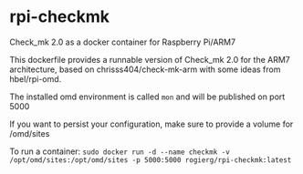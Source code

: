 # rpi-checkmk
Check_mk 2.0 as a docker container for Raspberry Pi/ARM7

This dockerfile provides a runnable version of Check_mk 2.0 for the ARM7 architecture, based on chrisss404/check-mk-arm with some ideas from hbel/rpi-omd.

The installed omd environment is called `mon` and will be published on port 5000

If you want to persist your configuration, make sure to provide a volume for /omd/sites

To run a container:
`sudo docker run -d --name checkmk -v /opt/omd/sites:/opt/omd/sites -p 5000:5000 rogierg/rpi-checkmk:latest`
